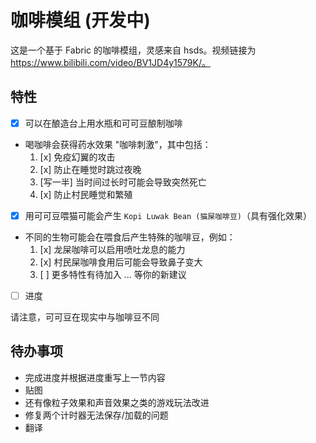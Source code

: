 # 咖啡模组 (开发中)
这是一个基于 Fabric 的咖啡模组，灵感来自 hsds。视频链接为 https://www.bilibili.com/video/BV1JD4y1579K/。

## 特性
- [x] 可以在酿造台上用水瓶和可可豆酿制咖啡
- 喝咖啡会获得药水效果 "咖啡刺激"，其中包括：
    1. [x] 免疫幻翼的攻击
    2. [x] 防止在睡觉时跳过夜晚
    3. [写一半] 当时间过长时可能会导致突然死亡
    4. [x] 防止村民睡觉和繁殖

- [x] 用可可豆喂猫可能会产生 `Kopi Luwak Bean (猫屎咖啡豆)`（具有强化效果）
- 不同的生物可能会在喂食后产生特殊的咖啡豆，例如：
    1. [x] 龙屎咖啡可以启用喷吐龙息的能力
    2. [x] 村民屎咖啡食用后可能会导致鼻子变大
    3. [ ] 更多特性有待加入 ... 等你的新建议
- [ ] 进度

请注意，可可豆在现实中与咖啡豆不同
## 待办事项
- 完成进度并根据进度重写上一节内容
- 贴图
- 还有像粒子效果和声音效果之类的游戏玩法改进
- 修复两个计时器无法保存/加载的问题
- 翻译